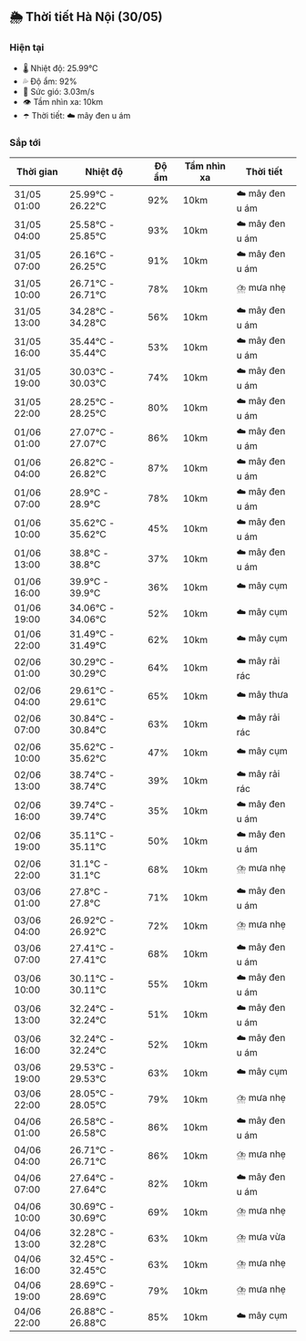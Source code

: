 ## 🌦️ Thời tiết Hà Nội (30/05)

### Hiện tại

- 🌡️ Nhiệt độ: 25.99℃
- 💦 Độ ẩm: 92%
- 💨 Sức gió: 3.03m/s
- 👁️ Tầm nhìn xa: 10km
- ☂️ Thời tiết: ☁️ mây đen u ám

### Sắp tới

| Thời gian | Nhiệt độ | Độ ẩm | Tầm nhìn xa | Thời tiết |
| --- | --- | --- | --- | --- |
| 31/05 01:00 | 25.99℃ - 26.22℃ | 92% | 10km | ☁️ mây đen u ám |
| 31/05 04:00 | 25.58℃ - 25.85℃ | 93% | 10km | ☁️ mây đen u ám |
| 31/05 07:00 | 26.16℃ - 26.25℃ | 91% | 10km | ☁️ mây đen u ám |
| 31/05 10:00 | 26.71℃ - 26.71℃ | 78% | 10km | ⛈️ mưa nhẹ |
| 31/05 13:00 | 34.28℃ - 34.28℃ | 56% | 10km | ☁️ mây đen u ám |
| 31/05 16:00 | 35.44℃ - 35.44℃ | 53% | 10km | ☁️ mây đen u ám |
| 31/05 19:00 | 30.03℃ - 30.03℃ | 74% | 10km | ☁️ mây đen u ám |
| 31/05 22:00 | 28.25℃ - 28.25℃ | 80% | 10km | ☁️ mây đen u ám |
| 01/06 01:00 | 27.07℃ - 27.07℃ | 86% | 10km | ☁️ mây đen u ám |
| 01/06 04:00 | 26.82℃ - 26.82℃ | 87% | 10km | ☁️ mây đen u ám |
| 01/06 07:00 | 28.9℃ - 28.9℃ | 78% | 10km | ☁️ mây đen u ám |
| 01/06 10:00 | 35.62℃ - 35.62℃ | 45% | 10km | ☁️ mây đen u ám |
| 01/06 13:00 | 38.8℃ - 38.8℃ | 37% | 10km | ☁️ mây đen u ám |
| 01/06 16:00 | 39.9℃ - 39.9℃ | 36% | 10km | ☁️ mây cụm |
| 01/06 19:00 | 34.06℃ - 34.06℃ | 52% | 10km | ☁️ mây cụm |
| 01/06 22:00 | 31.49℃ - 31.49℃ | 62% | 10km | ☁️ mây cụm |
| 02/06 01:00 | 30.29℃ - 30.29℃ | 64% | 10km | ☁️ mây rải rác |
| 02/06 04:00 | 29.61℃ - 29.61℃ | 65% | 10km | ☁️ mây thưa |
| 02/06 07:00 | 30.84℃ - 30.84℃ | 63% | 10km | ☁️ mây rải rác |
| 02/06 10:00 | 35.62℃ - 35.62℃ | 47% | 10km | ☁️ mây cụm |
| 02/06 13:00 | 38.74℃ - 38.74℃ | 39% | 10km | ☁️ mây rải rác |
| 02/06 16:00 | 39.74℃ - 39.74℃ | 35% | 10km | ☁️ mây đen u ám |
| 02/06 19:00 | 35.11℃ - 35.11℃ | 50% | 10km | ☁️ mây đen u ám |
| 02/06 22:00 | 31.1℃ - 31.1℃ | 68% | 10km | ⛈️ mưa nhẹ |
| 03/06 01:00 | 27.8℃ - 27.8℃ | 71% | 10km | ☁️ mây đen u ám |
| 03/06 04:00 | 26.92℃ - 26.92℃ | 72% | 10km | ⛈️ mưa nhẹ |
| 03/06 07:00 | 27.41℃ - 27.41℃ | 68% | 10km | ☁️ mây đen u ám |
| 03/06 10:00 | 30.11℃ - 30.11℃ | 55% | 10km | ☁️ mây đen u ám |
| 03/06 13:00 | 32.24℃ - 32.24℃ | 51% | 10km | ☁️ mây đen u ám |
| 03/06 16:00 | 32.24℃ - 32.24℃ | 52% | 10km | ☁️ mây đen u ám |
| 03/06 19:00 | 29.53℃ - 29.53℃ | 63% | 10km | ☁️ mây cụm |
| 03/06 22:00 | 28.05℃ - 28.05℃ | 79% | 10km | ⛈️ mưa nhẹ |
| 04/06 01:00 | 26.58℃ - 26.58℃ | 86% | 10km | ☁️ mây đen u ám |
| 04/06 04:00 | 26.71℃ - 26.71℃ | 86% | 10km | ⛈️ mưa nhẹ |
| 04/06 07:00 | 27.64℃ - 27.64℃ | 82% | 10km | ☁️ mây đen u ám |
| 04/06 10:00 | 30.69℃ - 30.69℃ | 69% | 10km | ⛈️ mưa nhẹ |
| 04/06 13:00 | 32.28℃ - 32.28℃ | 63% | 10km | ⛈️ mưa vừa |
| 04/06 16:00 | 32.45℃ - 32.45℃ | 63% | 10km | ⛈️ mưa nhẹ |
| 04/06 19:00 | 28.69℃ - 28.69℃ | 79% | 10km | ⛈️ mưa nhẹ |
| 04/06 22:00 | 26.88℃ - 26.88℃ | 85% | 10km | ☁️ mây cụm |
